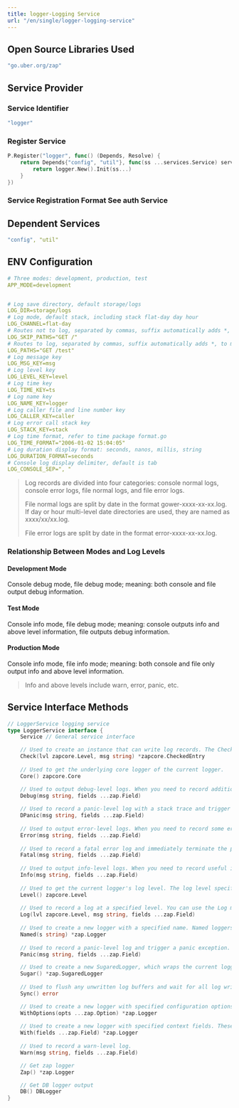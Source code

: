 ```yaml
---
title: logger-Logging Service
url: "/en/single/logger-logging-service"
---
```


## Open Source Libraries Used

```yaml
"go.uber.org/zap"
```


## Service Provider

### Service Identifier

```yaml
"logger"
```


### Register Service

```go
P.Register("logger", func() (Depends, Resolve) {
    return Depends{"config", "util"}, func(ss ...services.Service) services.Service {
        return logger.New().Init(ss...)
    }
})
```


### Service Registration Format See auth Service

## Dependent Services

```yaml
"config", "util"
```


## ENV Configuration

```yaml
# Three modes: development, production, test
APP_MODE=development


# Log save directory, default storage/logs
LOG_DIR=storage/logs
# Log mode, default stack, including stack flat-day day hour
LOG_CHANNEL=flat-day
# Routes not to log, separated by commas, suffix automatically adds *, to match sub-routes
LOG_SKIP_PATHS="GET /"
# Routes to log, separated by commas, suffix automatically adds *, to match sub-routes
LOG_PATHS="GET /test"
# Log message key
LOG_MSG_KEY=msg
# Log level key
LOG_LEVEL_KEY=level
# Log time key
LOG_TIME_KEY=ts
# Log name key
LOG_NAME_KEY=logger
# Log caller file and line number key
LOG_CALLER_KEY=caller
# Log error call stack key
LOG_STACK_KEY=stack
# Log time format, refer to time package format.go
LOG_TIME_FORMAT="2006-01-02 15:04:05"
# Log duration display format: seconds, nanos, millis, string
LOG_DURATION_FORMAT=seconds
# Console log display delimiter, default is tab
LOG_CONSOLE_SEP=", "
```


> Log records are divided into four categories: console normal logs, console error logs, file normal logs, and file error logs.
>
> File normal logs are split by date in the format gower-xxxx-xx-xx.log. If day or hour multi-level date directories are used, they are named as xxxx/xx/xx.log.
>
> File error logs are split by date in the format error-xxxx-xx-xx.log.

### Relationship Between Modes and Log Levels

#### Development Mode

Console debug mode, file debug mode; meaning: both console and file output debug information.

#### Test Mode

Console info mode, file debug mode; meaning: console outputs info and above level information, file outputs debug information.

#### Production Mode

Console info mode, file info mode; meaning: both console and file only output info and above level information.

> Info and above levels include warn, error, panic, etc.

## Service Interface Methods

```go
// LoggerService logging service
type LoggerService interface {
    Service // General service interface

    // Used to create an instance that can write log records. The Check method specifies a log record level and message text, and returns a CheckedEntry instance, which provides an interface to add fields, stack traces, etc., to the log record.
    Check(lvl zapcore.Level, msg string) *zapcore.CheckedEntry
    
    // Used to get the underlying core logger of the current logger.
    Core() zapcore.Core

    // Used to output debug-level logs. When you need to record additional information while debugging code, you can use the Debug method. Unlike Info and Error methods, Debug method logs are typically not recorded in production environments.
    Debug(msg string, fields ...zap.Field)
    
    // Used to record a panic-level log with a stack trace and trigger a panic exception. Unlike the Panic method, DPanic includes a stack trace, making it easier to troubleshoot issues in production environments.
    DPanic(msg string, fields ...zap.Field)
    
    // Used to output error-level logs. When you need to record some error information, you can use the Error method. Unlike Info and Debug methods, Error method logs are typically recorded in production environments and often draw attention.
    Error(msg string, fields ...zap.Field)
    
    // Used to record a fatal error log and immediately terminate the program after logging. Unlike the Error method, the Fatal method forces the process to exit, so it should be used with caution.
    Fatal(msg string, fields ...zap.Field)
    
    // Used to output info-level logs. When you need to record useful information, you can use the Info method. Unlike Debug and Error methods, Info method logs are typically recorded in production environments and do not usually draw attention.
    Info(msg string, fields ...zap.Field)
    
    // Used to get the current logger's log level. The log level specifies the minimum log level to be recorded, such as Debug, Info, or Error.
    Level() zapcore.Level
    
    // Used to record a log at a specified level. You can use the Log method to output logs at any level, including Debug, Info, Error, etc.
    Log(lvl zapcore.Level, msg string, fields ...zap.Field)
    
    // Used to create a new logger with a specified name. Named loggers can be used to create a hierarchy of loggers to share configurations and organize logs.
    Named(s string) *zap.Logger
    
    // Used to record a panic-level log and trigger a panic exception. Unlike the Fatal method, the Panic method does not force the process to exit but instead triggers a panic exception, allowing you to catch and handle the program state in the panic exception.
    Panic(msg string, fields ...zap.Field)

    // Used to create a new SugaredLogger, which wraps the current logger instance and allows you to easily use the structured logging API.
    Sugar() *zap.SugaredLogger
    
    // Used to flush any unwritten log buffers and wait for all log writes to complete. If the Sync method is not called, log records may be lost or the program may crash when exiting.
    Sync() error

    // Used to create a new logger with specified configuration options. Configuration options include log level, output format, timestamp format, stack trace level, etc.
    WithOptions(opts ...zap.Option) *zap.Logger
    
    // Used to create a new logger with specified context fields. These context fields will be included in all subsequent log records and can be used in log records.
    With(fields ...zap.Field) *zap.Logger
    
    // Used to record a warn-level log.
    Warn(msg string, fields ...zap.Field)

    // Get zap logger
    Zap() *zap.Logger

    // Get DB logger output
    DB() DBLogger
}
```
